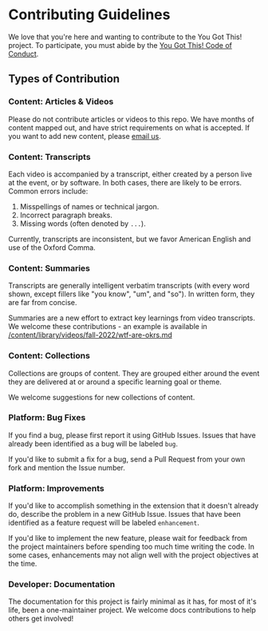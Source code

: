 # Contributing Guidelines

We love that you're here and wanting to contribute to the You Got This! project. To participate, you must abide by the [You Got This! Code of Conduct](https://yougotthis.io/conduct). 

## Types of Contribution

### Content: Articles & Videos

Please do not contribute articles or videos to this repo. We have months of content mapped out, and have strict requirements on what is accepted. If you want to add new content, please [email us](mailto:kevin@yougotthis.io).

### Content: Transcripts

Each video is accompanied by a transcript, either created by a person live at the event, or by software. In both cases, there are likely to be errors. Common errors include:

1. Misspellings of names or technical jargon.
2. Incorrect paragraph breaks.
3. Missing words (often denoted by `...`).

Currently, transcripts are inconsistent, but we favor American English and use of the Oxford Comma. 

### Content: Summaries

Transcripts are generally intelligent verbatim transcripts (with every word shown, except fillers like "you know", "um", and "so"). In written form, they are far from concise. 

Summaries are a new effort to extract key learnings from video transcripts. We welcome these contributions - an example is available in [/content/library/videos/fall-2022/wtf-are-okrs.md](../content/library/videos/fall-2022/wtf-are-okrs.md)

### Content: Collections

Collections are groups of content. They are grouped either around the event they are delivered at or around a specific learning goal or theme. 

We welcome suggestions for new collections of content. 

### Platform: Bug Fixes

If you find a bug, please first report it using GitHub Issues. Issues that have already been identified as a bug will be labeled `bug`.

If you'd like to submit a fix for a bug, send a Pull Request from your own fork and mention the Issue number.

### Platform: Improvements

If you'd like to accomplish something in the extension that it doesn't already do, describe the problem in a new GitHub Issue. Issues that have been identified as a feature request will be labeled `enhancement`.

If you'd like to implement the new feature, please wait for feedback from the project maintainers before spending too much time writing the code. In some cases, enhancements may not align well with the project objectives at the time.

### Developer: Documentation

The documentation for this project is fairly minimal as it has, for most of it's life, been a one-maintainer project. We welcome docs contributions to help others get involved!
